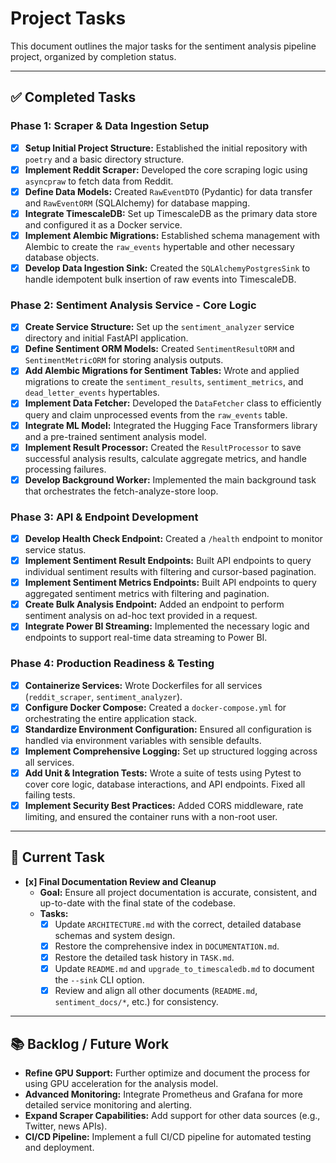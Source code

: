 # Project Tasks

This document outlines the major tasks for the sentiment analysis pipeline project, organized by completion status.

---

## ✅ Completed Tasks

### Phase 1: Scraper & Data Ingestion Setup

-   [x] **Setup Initial Project Structure:** Established the initial repository with `poetry` and a basic directory structure.
-   [x] **Implement Reddit Scraper:** Developed the core scraping logic using `asyncpraw` to fetch data from Reddit.
-   [x] **Define Data Models:** Created `RawEventDTO` (Pydantic) for data transfer and `RawEventORM` (SQLAlchemy) for database mapping.
-   [x] **Integrate TimescaleDB:** Set up TimescaleDB as the primary data store and configured it as a Docker service.
-   [x] **Implement Alembic Migrations:** Established schema management with Alembic to create the `raw_events` hypertable and other necessary database objects.
-   [x] **Develop Data Ingestion Sink:** Created the `SQLAlchemyPostgresSink` to handle idempotent bulk insertion of raw events into TimescaleDB.

### Phase 2: Sentiment Analysis Service - Core Logic

-   [x] **Create Service Structure:** Set up the `sentiment_analyzer` service directory and initial FastAPI application.
-   [x] **Define Sentiment ORM Models:** Created `SentimentResultORM` and `SentimentMetricORM` for storing analysis outputs.
-   [x] **Add Alembic Migrations for Sentiment Tables:** Wrote and applied migrations to create the `sentiment_results`, `sentiment_metrics`, and `dead_letter_events` hypertables.
-   [x] **Implement Data Fetcher:** Developed the `DataFetcher` class to efficiently query and claim unprocessed events from the `raw_events` table.
-   [x] **Integrate ML Model:** Integrated the Hugging Face Transformers library and a pre-trained sentiment analysis model.
-   [x] **Implement Result Processor:** Created the `ResultProcessor` to save successful analysis results, calculate aggregate metrics, and handle processing failures.
-   [x] **Develop Background Worker:** Implemented the main background task that orchestrates the fetch-analyze-store loop.

### Phase 3: API & Endpoint Development

-   [x] **Develop Health Check Endpoint:** Created a `/health` endpoint to monitor service status.
-   [x] **Implement Sentiment Result Endpoints:** Built API endpoints to query individual sentiment results with filtering and cursor-based pagination.
-   [x] **Implement Sentiment Metrics Endpoints:** Built API endpoints to query aggregated sentiment metrics with filtering and pagination.
-   [x] **Create Bulk Analysis Endpoint:** Added an endpoint to perform sentiment analysis on ad-hoc text provided in a request.
-   [x] **Integrate Power BI Streaming:** Implemented the necessary logic and endpoints to support real-time data streaming to Power BI.

### Phase 4: Production Readiness & Testing

-   [x] **Containerize Services:** Wrote Dockerfiles for all services (`reddit_scraper`, `sentiment_analyzer`).
-   [x] **Configure Docker Compose:** Created a `docker-compose.yml` for orchestrating the entire application stack.
-   [x] **Standardize Environment Configuration:** Ensured all configuration is handled via environment variables with sensible defaults.
-   [x] **Implement Comprehensive Logging:** Set up structured logging across all services.
-   [x] **Add Unit & Integration Tests:** Wrote a suite of tests using Pytest to cover core logic, database interactions, and API endpoints. Fixed all failing tests.
-   [x] **Implement Security Best Practices:** Added CORS middleware, rate limiting, and ensured the container runs with a non-root user.

---

## 🎯 Current Task

-   **[x] Final Documentation Review and Cleanup**
    -   **Goal:** Ensure all project documentation is accurate, consistent, and up-to-date with the final state of the codebase.
    -   **Tasks:**
        -   [x] Update `ARCHITECTURE.md` with the correct, detailed database schemas and system design.
        -   [x] Restore the comprehensive index in `DOCUMENTATION.md`.
        -   [x] Restore the detailed task history in `TASK.md`.
        -   [x] Update `README.md` and `upgrade_to_timescaledb.md` to document the `--sink` CLI option.
        -   [x] Review and align all other documents (`README.md`, `sentiment_docs/*`, etc.) for consistency.

---

## 📚 Backlog / Future Work

-   **Refine GPU Support:** Further optimize and document the process for using GPU acceleration for the analysis model.
-   **Advanced Monitoring:** Integrate Prometheus and Grafana for more detailed service monitoring and alerting.
-   **Expand Scraper Capabilities:** Add support for other data sources (e.g., Twitter, news APIs).
-   **CI/CD Pipeline:** Implement a full CI/CD pipeline for automated testing and deployment.
